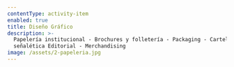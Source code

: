 ```yaml
---
contentType: activity-item
enabled: true
title: Diseño Gráfico
description: >-
  Papelería institucional - Brochures y folletería - Packaging - Cartelería y
  señalética Editorial - Merchandising
image: /assets/2-papeleria.jpg
---
```


